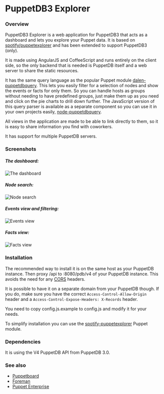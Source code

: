 # PuppetDB3 Explorer

### Overview

PuppetDB3 Explorer is a web application for PuppetDB3 that acts as a dashboard and 
lets you explore your Puppet data. 
It is based on [spotify/puppetexplorer](https://github.com/spotify/puppetexplorer) 
and has been extended to support PuppetDB3 (only).

It is made using AngularJS and CoffeeScript and runs entirely on the client
side, so the only backend that is needed is PuppetDB itself and a web server to
share the static resources.

It has the same query language as the popular Puppet module
[dalen-puppetdbquery](https://forge.puppetlabs.com/dalen/puppetdbquery).
This lets you easily filter for a selection of nodes and show the events or
facts for only them. So you can handle hosts as groups without needing to have
predefined groups, just make them up as you need and click on the pie charts to
drill down further. The JavaScript version of this query parser is available as
a separate component so you can use it in your own projects easily,
[node-puppetdbquery](https://github.com/dalen/node-puppetdbquery).

All views in the application are made to be able to link directly to them, so
it is easy to share information you find with coworkers.

It has support for multiple PuppetDB servers.

### Screenshots

##### The dashboard:
![The dashboard](screenshots/dashboard.png)

##### Node search:
![Node search](screenshots/nodelist.png)

##### Events view and filtering:
![Events view](screenshots/events.png)

##### Facts view:
![Facts view](screenshots/facts.png)

### Installation

The recommended way to install it is on the same host as your PuppetDB instance.
Then proxy /api to :8080/pdb/v4 of your PuppetDB instance.
This avoids the need for any [CORS](http://en.wikipedia.org/wiki/Cross-origin_resource_sharing) headers.

It is possible to have it on a separate domain from your PuppetDB though. If you
do, make sure you have the correct `Access-Control-Allow-Origin` header and a
`Access-Control-Expose-Headers: X-Records` header.

You need to copy config.js.example to config.js and modify it for your needs.

To simplify installation you can use the
[spotify-puppetexplorer](https://forge.puppetlabs.com/spotify/puppetexplorer)
Puppet module.

### Dependencies

It is using the V4 PuppetDB API from PuppetDB 3.0.

### See also

 * [Puppetboard](https://github.com/nedap/puppetboard)
 * [Foreman](http://theforeman.org/)
 * [Puppet Enterprise](http://puppetlabs.com/puppet/puppet-enterprise)
